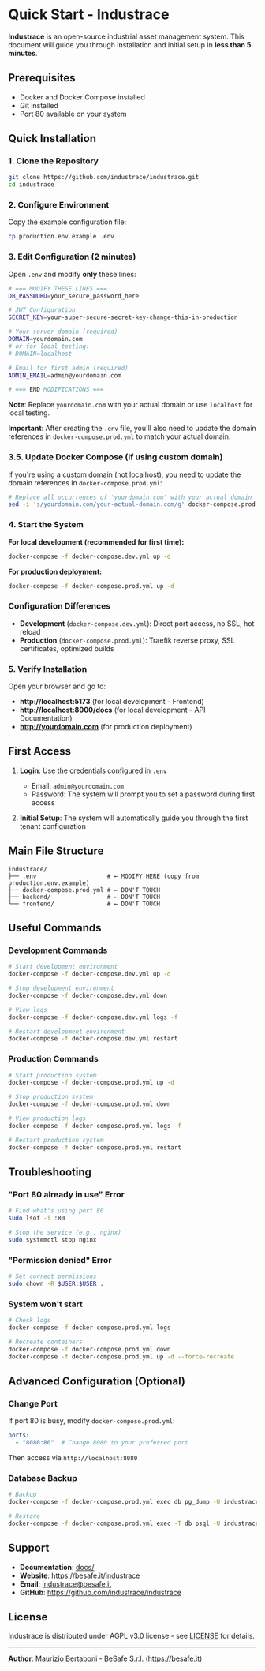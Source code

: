 # Quick Start - Industrace

**Industrace** is an open-source industrial asset management system. This document will guide you through installation and initial setup in **less than 5 minutes**.

## Prerequisites

- Docker and Docker Compose installed
- Git installed
- Port 80 available on your system

## Quick Installation

### 1. Clone the Repository

```bash
git clone https://github.com/industrace/industrace.git
cd industrace
```

### 2. Configure Environment

Copy the example configuration file:

```bash
cp production.env.example .env
```

### 3. Edit Configuration (2 minutes)

Open `.env` and modify **only** these lines:

```bash
# === MODIFY THESE LINES ===
DB_PASSWORD=your_secure_password_here

# JWT Configuration
SECRET_KEY=your-super-secure-secret-key-change-this-in-production

# Your server domain (required)
DOMAIN=yourdomain.com
# or for local testing:
# DOMAIN=localhost

# Email for first admin (required)
ADMIN_EMAIL=admin@yourdomain.com

# === END MODIFICATIONS ===
```

**Note**: Replace `yourdomain.com` with your actual domain or use `localhost` for local testing.

**Important**: After creating the `.env` file, you'll also need to update the domain references in `docker-compose.prod.yml` to match your actual domain.

### 3.5. Update Docker Compose (if using custom domain)

If you're using a custom domain (not localhost), you need to update the domain references in `docker-compose.prod.yml`:

```bash
# Replace all occurrences of 'yourdomain.com' with your actual domain
sed -i 's/yourdomain.com/your-actual-domain.com/g' docker-compose.prod.yml
```

### 4. Start the System

**For local development (recommended for first time):**
```bash
docker-compose -f docker-compose.dev.yml up -d
```

**For production deployment:**
```bash
docker-compose -f docker-compose.prod.yml up -d
```

### Configuration Differences

- **Development** (`docker-compose.dev.yml`): Direct port access, no SSL, hot reload
- **Production** (`docker-compose.prod.yml`): Traefik reverse proxy, SSL certificates, optimized builds

### 5. Verify Installation

Open your browser and go to:
- **http://localhost:5173** (for local development - Frontend)
- **http://localhost:8000/docs** (for local development - API Documentation)
- **http://yourdomain.com** (for production deployment)

## First Access

1. **Login**: Use the credentials configured in `.env`
   - Email: `admin@yourdomain.com`
   - Password: The system will prompt you to set a password during first access

2. **Initial Setup**: The system will automatically guide you through the first tenant configuration

## Main File Structure

```
industrace/
├── .env                    # ← MODIFY HERE (copy from production.env.example)
├── docker-compose.prod.yml # ← DON'T TOUCH
├── backend/                # ← DON'T TOUCH
└── frontend/               # ← DON'T TOUCH
```

## Useful Commands

### Development Commands
```bash
# Start development environment
docker-compose -f docker-compose.dev.yml up -d

# Stop development environment
docker-compose -f docker-compose.dev.yml down

# View logs
docker-compose -f docker-compose.dev.yml logs -f

# Restart development environment
docker-compose -f docker-compose.dev.yml restart
```

### Production Commands
```bash
# Start production system
docker-compose -f docker-compose.prod.yml up -d

# Stop production system
docker-compose -f docker-compose.prod.yml down

# View production logs
docker-compose -f docker-compose.prod.yml logs -f

# Restart production system
docker-compose -f docker-compose.prod.yml restart
```

## Troubleshooting

### "Port 80 already in use" Error
```bash
# Find what's using port 80
sudo lsof -i :80

# Stop the service (e.g., nginx)
sudo systemctl stop nginx
```

### "Permission denied" Error
```bash
# Set correct permissions
sudo chown -R $USER:$USER .
```

### System won't start
```bash
# Check logs
docker-compose -f docker-compose.prod.yml logs

# Recreate containers
docker-compose -f docker-compose.prod.yml down
docker-compose -f docker-compose.prod.yml up -d --force-recreate
```

## Advanced Configuration (Optional)

### Change Port
If port 80 is busy, modify `docker-compose.prod.yml`:

```yaml
ports:
  - "8080:80"  # Change 8080 to your preferred port
```

Then access via `http://localhost:8080`

### Database Backup
```bash
# Backup
docker-compose -f docker-compose.prod.yml exec db pg_dump -U industrace industrace > backup.sql

# Restore
docker-compose -f docker-compose.prod.yml exec -T db psql -U industrace industrace < backup.sql
```

## Support

- **Documentation**: [docs/](docs/)
- **Website**: https://besafe.it/industrace
- **Email**: industrace@besafe.it
- **GitHub**: https://github.com/industrace/industrace

## License

Industrace is distributed under AGPL v3.0 license - see [LICENSE](LICENSE) for details.

---

**Author**: Maurizio Bertaboni - BeSafe S.r.l. (https://besafe.it) 